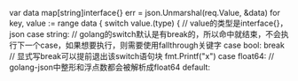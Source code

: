 var data map[string]interface{}
err = json.Unmarshal(req.Value, &data)
for key, value := range data {
  switch value.(type) {  // value的类型是interface{}，json
  case string:  // golang的switch默认是有break的，所以命中就结束，不会执行下一个case，如果想要执行，则需要使用fallthrough关键字
  case bool:
        break  // 显式写break可以提前退出该switch语句块
        fmt.Printf("x")
  case float64:
	// golang-json中整形和浮点数都会被解析成float64
  default: